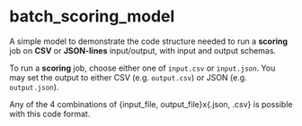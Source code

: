 # batch_scoring_model

A simple model to demonstrate the code structure needed to run a **scoring** job on **CSV** or **JSON-lines** input/output, with input and output schemas.

To run a **scoring** job, choose either one of `input.csv` or  `input.json`. You may set the output to either CSV (e.g. `output.csv`) or JSON (e.g. `output.json`).

Any of the 4 combinations of {input_file, output_file}x{.json, .csv} is possible with this code format.
